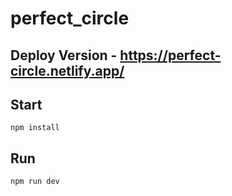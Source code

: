 # perfect_circle

## Deploy Version - https://perfect-circle.netlify.app/

## Start
	npm install
	
## Run
	npm run dev
